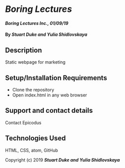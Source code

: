 # _Boring Lectures_

#### _Boring Lectures Inc., 01/09/19_

#### By _**Stuart Duke and Yulia Shidlovskaya**_

## Description

Static webpage for marketing

## Setup/Installation Requirements

* Clone the repository
* Open index.html in any web browser

## Support and contact details

Contact Epicodus

## Technologies Used

HTML, CSS, atom, GitHub

Copyright (c) 2019 **_Stuart Duke and Yulia Shidlovskaya_**
